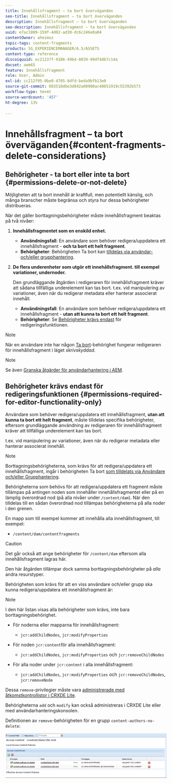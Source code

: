 ```yaml
---
title: Innehållsfragment – ta bort överväganden
seo-title: Innehållsfragment – ta bort överväganden
description: Innehållsfragment – ta bort överväganden
seo-description: Innehållsfragment – ta bort överväganden
uuid: e7ac1809-159f-4d02-ad30-dc6c246e8a04
contentOwner: aheimoz
topic-tags: content-fragments
products: SG_EXPERIENCEMANAGER/6.5/ASSETS
content-type: reference
discoiquuid: ec21237f-9186-49b4-8039-99df4db7c14a
docset: aem65
feature: Innehållsfragment
role: User, Admin
exl-id: cc212f95-0be0-4705-8dfd-beda9bfb13e0
source-git-commit: 603518dbe3d842a08900ac40651919c55392b573
workflow-type: tm+mt
source-wordcount: '457'
ht-degree: 13%

---
```


# Innehållsfragment – ta bort överväganden{#content-fragments-delete-considerations}

## Behörigheter - ta bort eller inte ta bort {#permissions-delete-or-not-delete}

Möjligheten att ta bort innehåll är kraftfull, men potentiellt känslig, och många branscher måste begränsa och styra hur dessa behörigheter distribueras.

När det gäller borttagningsbehörigheter måste innehållsfragment beaktas på två nivåer:

1. **Innehållsfragmentet som en enskild enhet.**

   * **Användningsfall**: En användare som behöver redigera/uppdatera ett innehållsfragment -  **och ta bort ett helt fragment**.
   * **Behörigheter**: Behörigheten  [](/help/sites-administering/security.md#actions) Ta bort kan  [tilldelas via användar- och/eller grupphantering](/help/sites-administering/security.md#managing-permissions).

1. **De flera underenheter som utgör ett innehållsfragment. till exempel variationer, undernoder.**

   Den grundläggande åtgärden i redigeraren för innehållsfragment kräver att sådana tillfälliga underelement kan tas bort. t.ex. vid manipulering av variationer, även när du redigerar metadata eller hanterar associerat innehåll.

   * **Användningsfall**: En användare som behöver redigera/uppdatera ett innehållsfragment -  **utan att kunna ta bort ett helt fragment**.
   * **Behörigheter**: Se  [Behörigheter krävs endast](/help/assets/content-fragments/content-fragments-delete.md#permissions-required-for-editor-functionality-only) för redigeringsfunktionen.

>[!NOTE]
>
>När en användare inte har någon [Ta bort](/help/sites-administering/security.md#actions)-behörighet fungerar redigeraren för innehållsfragment i läget *skrivskyddad*.

>[!NOTE]
>
>Se även [Granska åtgärder för användarhantering i AEM](/help/sites-administering/audit-user-management-operations.md).

## Behörigheter krävs endast för redigeringsfunktionen {#permissions-required-for-editor-functionality-only}

Användare som behöver redigera/uppdatera ett innehållsfragment, **utan att kunna ta bort ett helt fragment**, måste tilldelas specifika behörigheter, eftersom grundläggande användning av redigeraren för innehållsfragment kräver att tillfälliga underelement kan tas bort.

t.ex. vid manipulering av variationer, även när du redigerar metadata eller hanterar associerat innehåll.

>[!NOTE]
>
>Borttagningsbehörigheterna, som krävs för att redigera/uppdatera ett innehållsfragment, ingår i behörigheten Ta bort [som tilldelats via Användare och/eller Grupphantering](/help/sites-administering/security.md#managing-permissions).

Behörigheterna som behövs för att redigera/uppdatera ett fragment måste tillämpas på antingen noden som innehåller innehållsfragmentet eller på en lämplig överordnad nod (på alla nivåer under `/content/dam`). När den tilldelas till en sådan överordnad nod tillämpas behörigheterna på alla noder i den grenen.

En mapp som till exempel kommer att innehålla alla innehållsfragment, till exempel:

* `/content/dam/contentfragments`

>[!CAUTION]
>
>Det går också att ange behörigheter för `/content/dam` eftersom alla innehållsfragment lagras här.
>
>Den här åtgärden tillämpar dock samma borttagningsbehörigheter på *alla* andra resurstyper.

Behörigheten som krävs för att en viss användare och/eller grupp ska kunna redigera/uppdatera ett innehållsfragment är:

>[!NOTE]
>
>I den här listan visas alla behörigheter som krävs, inte bara borttagningsbehörighet.

* För noderna eller mapparna för innehållsfragment:

   * `jcr:addChildNodes`, `jcr:modifyProperties`

* För noden `jcr:content`för alla innehållsfragment:

   * `jcr:addChildNodes`,  `jcr:modifyProperties` och  `jcr:removeChildNodes`

* För alla noder under `jcr:content` i alla innehållsfragment:

   * `jcr:addChildNodes`,  `jcr:modifyProperties` och  `jcr:removeChildNodes`,  `jcr:removeNode`

Dessa `remove`-privilegier måste vara [administrerade med åtkomstkontrollistor i CRXDE Lite](/help/sites-administering/user-group-ac-admin.md#access-right-management).

Behörigheterna `add` och `modify` kan också administreras i CRXDE Lite eller med användarhanteringskonsolen.

Definitionen av `remove`-behörigheten för en grupp `content-authors-no-delete`:

![cf-delete-03](assets/cf-delete-03.png)
